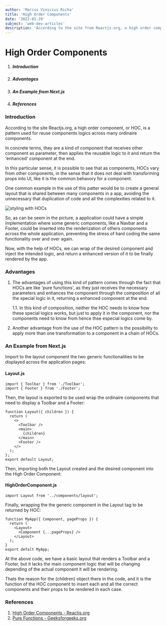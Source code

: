 ```yaml
---
author: 'Marcus Vinicius Richa'
title: 'High Order Components'
date: '2022-01-29'
subject: 'web-dev-articles'
description: 'According to the site from Reactjs.org, a high order component, or HOC, is a pattern used for reuse components logics across many ordinaire components.'
---
```


# High Order Components    

1. ##### Introduction
2. ##### Advantages
3. ##### An Example from Next.js
4. ##### References

### Introduction

According to the site Reactjs.org, a high order component, or HOC, is a pattern used for reuse components logics across many ordinaire components.   

In concrete terms, they are a kind of component that receives other component as parameter, then applies the reusable logic to it and return the 'enhanced' component at the end.    

In this particular sense, it is possible to see that as components, HOCs vary from other components, in the sense that it does not deal with transforming props into UI, like it is the common behavory for a component.   

One common example in the use of this patter would be to create a general layout that is shared between many components in a app, avoiding the unnecessary that duplication of code and all the complexities related to it.   
    

![styling with HOCs](/images/articles/frontend/high-order-components-grid-layout-example.png)    
   
So, as can be seem in the picture, a application could have a simple implementation where some generic components, like a Navbar and a Footer, could be inserted into the renderization of others components across the whole application, preventing the stress of hard coding the same functionality over and over again.    

     
Now, with the help of HOCs, we can wrap of the desired component and inject the intended logic, and return a enhanced version of it to be finally rendered by the app.     

    
### Advantages    

1. The advantages of using this kind of pattern comes through the fact that HOCs are like 'pure functions', as they just receives the necessary parameters and enhances the component through the composition of all the special logic in it, returning a enhanced component at the end.    

	1.1. In this kind of composition, neither the HOC needs to know how these special logics works, but just to apply it in the component, nor the components need to know from hence thse especial logics come by.     

2. Another advantage from the use of the HOC pattern is the possibility to apply more than one transformation to a component in a chain of HOCs.    

### An Example from Next.js    

       

Import to the layout component the two generic functionalities to be displayed across the application pages:   
  
  	
#### Layout.js  	 
```     
import { Toolbar } from './Toolbar';
import { Footer } from './Footer';
```   

Then, the layout is exported to be used wrap the ordinaire components that need to display a Toolbar and a Footer:   
    
```    
function Layout({ children }) {
  return (
    <>
      <Toolbar />
      <main>
        {children}
      </main>
      <Footer />
    </>
  );
};
export default Layout;
```        
 

Then, importing both the Layout created and the desired component into the High Order Component: 
 
    
#### HighOrderComponent.js 
 
```
import Layout from '../components/layout';
```
	 
Finally, wrapping the the generic component in the Layout tag to be returned by HOC:	 
	 
```    
function MyApp({ Component, pageProps }) {
  return (
    <Layout>
      <Component {...pageProps} />
    </Layout>
  );
}
export defalt MyApp;
```     
      
At the above code, we have a basic layout that renders a Toolbar and a Footer, but it lacks the main component logic that will be changing depending of the actual component it will be rendering. 
      
Thats the reason for the {children} object there in the code, and it is the function of the HOC component to insert each and all the correct components and their props to be rendered in each case.
    
    
### References  

1. [High Order Components - Reactjs.org](https://pt-br.reactjs.org/docs/higher-order-components.html)           
2. [Pure Functions - Geeksforgeeks.org](https://www.geeksforgeeks.org/pure-functions/)      







